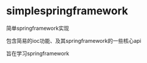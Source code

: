 # simplespringframework

简单springframework实现

包含简易的ioc功能、及其springframework的一些核心api

旨在学习springframework
